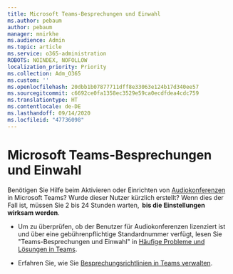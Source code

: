 ```yaml
---
title: Microsoft Teams-Besprechungen und Einwahl
ms.author: pebaum
author: pebaum
manager: mnirkhe
ms.audience: Admin
ms.topic: article
ms.service: o365-administration
ROBOTS: NOINDEX, NOFOLLOW
localization_priority: Priority
ms.collection: Adm_O365
ms.custom: ''
ms.openlocfilehash: 20dbb1b07877711dff8e33063e124b17d340ee57
ms.sourcegitcommit: c6692ce0fa1358ec3529e59ca0ecdfdea4cdc759
ms.translationtype: HT
ms.contentlocale: de-DE
ms.lasthandoff: 09/14/2020
ms.locfileid: "47736098"
---
```

# <a name="microsoft-teams-meetings-and-dial-in"></a>Microsoft Teams-Besprechungen und Einwahl

Benötigen Sie Hilfe beim Aktivieren oder Einrichten von [Audiokonferenzen](https://docs.microsoft.com/microsoftteams/audio-conferencing-in-office-365) in Microsoft Teams? Wurde dieser Nutzer kürzlich erstellt? Wenn dies der Fall ist, müssen Sie 2 bis 24 Stunden warten,  **bis die Einstellungen wirksam werden**.

- Um zu überprüfen, ob der Benutzer für Audiokonferenzen lizenziert ist und über eine gebührenpflichtige Standardnummer verfügt, lesen Sie "Teams-Besprechungen und Einwahl" in [Häufige Probleme und Lösungen in Teams](https://docs.microsoft.com/microsoftteams/known-issues).

- Erfahren Sie, wie Sie [Besprechungsrichtlinien in Teams verwalten](https://docs.microsoft.com/microsoftteams/meeting-policies-in-teams). 
